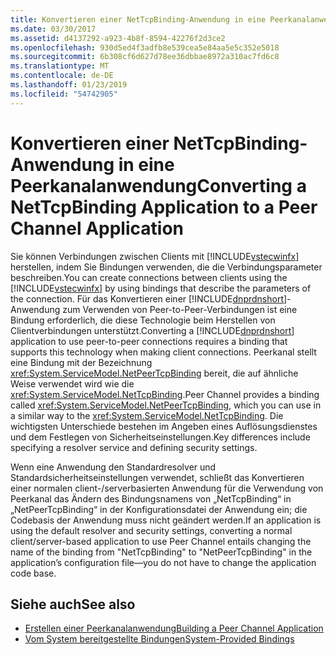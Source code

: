 ```yaml
---
title: Konvertieren einer NetTcpBinding-Anwendung in eine Peerkanalanwendung
ms.date: 03/30/2017
ms.assetid: d4137292-a923-4b8f-8594-42276f2d3ce2
ms.openlocfilehash: 930d5ed4f3adfb8e539cea5e84aa5e5c352e5018
ms.sourcegitcommit: 6b308cf6d627d78ee36dbbae8972a310ac7fd6c8
ms.translationtype: MT
ms.contentlocale: de-DE
ms.lasthandoff: 01/23/2019
ms.locfileid: "54742905"
---
```

# <a name="converting-a-nettcpbinding-application-to-a-peer-channel-application"></a><span data-ttu-id="8c22d-102">Konvertieren einer NetTcpBinding-Anwendung in eine Peerkanalanwendung</span><span class="sxs-lookup"><span data-stu-id="8c22d-102">Converting a NetTcpBinding Application to a Peer Channel Application</span></span>
<span data-ttu-id="8c22d-103">Sie können Verbindungen zwischen Clients mit [!INCLUDE[vstecwinfx](../../../../includes/vstecwinfx-md.md)] herstellen, indem Sie Bindungen verwenden, die die Verbindungsparameter beschreiben.</span><span class="sxs-lookup"><span data-stu-id="8c22d-103">You can create connections between clients using the [!INCLUDE[vstecwinfx](../../../../includes/vstecwinfx-md.md)] by using bindings that describe the parameters of the connection.</span></span> <span data-ttu-id="8c22d-104">Für das Konvertieren einer [!INCLUDE[dnprdnshort](../../../../includes/dnprdnshort-md.md)]-Anwendung zum Verwenden von Peer-to-Peer-Verbindungen ist eine Bindung erforderlich, die diese Technologie beim Herstellen von Clientverbindungen unterstützt.</span><span class="sxs-lookup"><span data-stu-id="8c22d-104">Converting a [!INCLUDE[dnprdnshort](../../../../includes/dnprdnshort-md.md)] application to use peer-to-peer connections requires a binding that supports this technology when making client connections.</span></span> <span data-ttu-id="8c22d-105">Peerkanal stellt eine Bindung mit der Bezeichnung <xref:System.ServiceModel.NetPeerTcpBinding> bereit, die auf ähnliche Weise verwendet wird wie die <xref:System.ServiceModel.NetTcpBinding>.</span><span class="sxs-lookup"><span data-stu-id="8c22d-105">Peer Channel provides a binding called <xref:System.ServiceModel.NetPeerTcpBinding>, which you can use in a similar way to the <xref:System.ServiceModel.NetTcpBinding>.</span></span> <span data-ttu-id="8c22d-106">Die wichtigsten Unterschiede bestehen im Angeben eines Auflösungsdienstes und dem Festlegen von Sicherheitseinstellungen.</span><span class="sxs-lookup"><span data-stu-id="8c22d-106">Key differences include specifying a resolver service and defining security settings.</span></span>  
  
 <span data-ttu-id="8c22d-107">Wenn eine Anwendung den Standardresolver und Standardsicherheitseinstellungen verwendet, schließt das Konvertieren einer normalen client-/serverbasierten Anwendung für die Verwendung von Peerkanal das Ändern des Bindungsnamens von „NetTcpBinding“ in „NetPeerTcpBinding“ in der Konfigurationsdatei der Anwendung ein; die Codebasis der Anwendung muss nicht geändert werden.</span><span class="sxs-lookup"><span data-stu-id="8c22d-107">If an application is using the default resolver and security settings, converting a normal client/server-based application to use Peer Channel entails changing the name of the binding from "NetTcpBinding" to "NetPeerTcpBinding" in the application’s configuration file—you do not have to change the application code base.</span></span>  
  
## <a name="see-also"></a><span data-ttu-id="8c22d-108">Siehe auch</span><span class="sxs-lookup"><span data-stu-id="8c22d-108">See also</span></span>
- [<span data-ttu-id="8c22d-109">Erstellen einer Peerkanalanwendung</span><span class="sxs-lookup"><span data-stu-id="8c22d-109">Building a Peer Channel Application</span></span>](../../../../docs/framework/wcf/feature-details/building-a-peer-channel-application.md)
- [<span data-ttu-id="8c22d-110">Vom System bereitgestellte Bindungen</span><span class="sxs-lookup"><span data-stu-id="8c22d-110">System-Provided Bindings</span></span>](../../../../docs/framework/wcf/system-provided-bindings.md)
